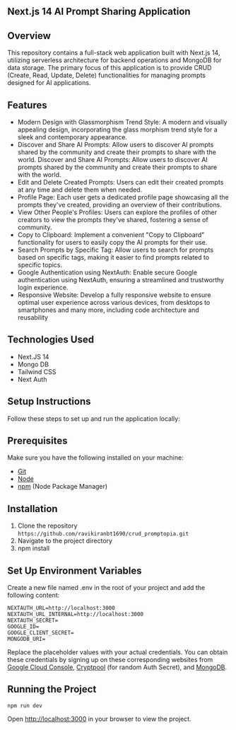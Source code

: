 ## Next.js 14 AI Prompt Sharing Application

## Overview

This repository contains a full-stack web application built with Next.js 14, utilizing serverless architecture for backend operations and MongoDB for data storage. The primary focus of this application is to provide CRUD (Create, Read, Update, Delete) functionalities for managing prompts designed for AI applications.

## Features
  - Modern Design with Glassmorphism Trend Style: A modern and visually appealing design, incorporating the glass morphism trend style for a sleek and contemporary appearance.
  - Discover and Share AI Prompts: Allow users to discover AI prompts shared by the community and create their prompts to share with the world. Discover and Share AI Prompts: Allow users to discover AI prompts shared by the community and create their prompts to share with the world.
  - Edit and Delete Created Prompts: Users can edit their created prompts at any time and delete them when needed.
  - Profile Page: Each user gets a dedicated profile page showcasing all the prompts they've created, providing an overview of their contributions.
  - View Other People's Profiles: Users can explore the profiles of other creators to view the prompts they've shared, fostering a sense of community.
  - Copy to Clipboard: Implement a convenient "Copy to Clipboard" functionality for users to easily copy the AI prompts for their use.
  - Search Prompts by Specific Tag: Allow users to search for prompts based on specific tags, making it easier to find prompts related to specific topics.
  - Google Authentication using NextAuth: Enable secure Google authentication using NextAuth, ensuring a streamlined and trustworthy login experience.
  - Responsive Website: Develop a fully responsive website to ensure optimal user experience across various devices, from desktops to smartphones
  and many more, including code architecture and reusability

## Technologies Used

 - Next.JS 14
 - Mongo DB
 - Tailwind CSS
 - Next Auth

## Setup Instructions

Follow these steps to set up and run the application locally:

## Prerequisites
Make sure you have the following installed on your machine:
- [Git](https://git-scm.com/)
- [Node](https://nodejs.org/en)
- [npm](https://www.npmjs.com/) (Node Package Manager)

## Installation
1. Clone the repository
```https://github.com/ravikiranbt1690/crud_promptopia.git```
2. Navigate to the project directory
3. npm install

## Set Up Environment Variables

Create a new file named .env in the root of your project and add the following content:

```
NEXTAUTH_URL=http://localhost:3000
NEXTAUTH_URL_INTERNAL=http://localhost:3000
NEXTAUTH_SECRET=
GOOGLE_ID=
GOOGLE_CLIENT_SECRET=
MONGODB_URI=
```


Replace the placeholder values with your actual credentials. You can obtain these credentials by signing up on these corresponding websites from [Google Cloud Console](https://console.cloud.google.com/), [Cryptpool](https://www.cryptool.org/en/cto/openssl) (for random Auth Secret), and [MongoDB](https://www.mongodb.com/).

## Running the Project
```
npm run dev
```

Open [http://localhost:3000](http://localhost:3000) in your browser to view the project.
